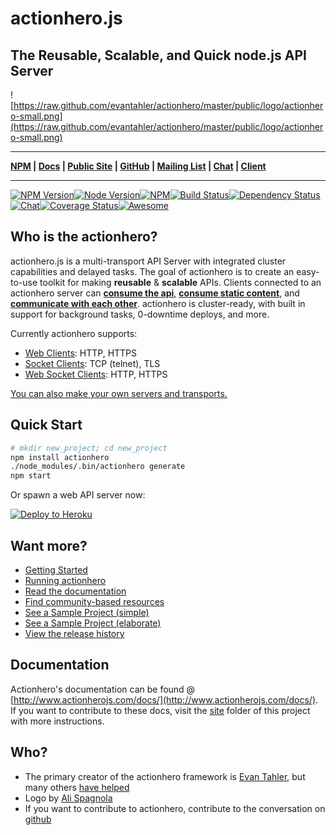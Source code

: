# actionhero.js

## The Reusable, Scalable, and Quick node.js API Server

![https://raw.github.com/evantahler/actionhero/master/public/logo/actionhero-small.png](https://raw.github.com/evantahler/actionhero/master/public/logo/actionhero-small.png)

***
**[NPM](https://npmjs.org/package/actionhero) | [Docs](http://actionherojs.com/docs) | [Public Site](http://www.actionherojs.com) | [GitHub](https://github.com/evantahler/actionhero) | [Mailing List](https://groups.google.com/forum/?fromgroups=#!forum/actionhero-js) | [Chat](http://slack.actionherojs.com) | [Client](https://github.com/evantahler/actionhero-client)**
***

[![NPM Version](https://img.shields.io/npm/v/actionhero.svg?style=flat-square)](https://www.npmjs.com/package/actionhero)[![Node Version](https://img.shields.io/node/v/actionhero.svg?style=flat-square)](https://npmjs.org/package/actionhero)[![NPM](https://img.shields.io/npm/dm/actionhero.svg?style=flat-square)](https://npmjs.org/package/actionhero)[![Build Status](https://img.shields.io/travis/evantahler/actionhero/master.svg?style=flat-square)](http://travis-ci.org/evantahler/actionhero)[![Dependency Status](https://david-dm.org/evantahler/actionhero.svg?style=flat-square)](https://david-dm.org/evantahler/actionhero)[![Chat](http://slack.actionherojs.com/badge.svg)](http://slack.actionherojs.com)[![Coverage Status](https://coveralls.io/repos/evantahler/actionhero/badge.svg?branch=master)](https://coveralls.io/r/evantahler/actionhero?branch=master)[![Awesome](https://cdn.rawgit.com/sindresorhus/awesome/d7305f38d29fed78fa85652e3a63e154dd8e8829/media/badge.svg)](https://github.com/l0oky/awesome-actionhero)

## Who is the actionhero?
actionhero.js is a multi-transport API Server with integrated cluster capabilities and delayed tasks. The goal of actionhero is to create an easy-to-use toolkit for making **reusable** & **scalable** APIs.  Clients connected to an actionhero server can [**consume the api**](http://www.actionherojs.com/docs/#actions), [**consume static content**](http://www.actionherojs.com/docs/#file-server), and [**communicate with each other**](http://www.actionherojs.com/docs/#chat).  actionhero is cluster-ready, with built in support for background tasks, 0-downtime deploys, and more.

Currently actionhero supports:

- [Web Clients](http://www.actionherojs.com/docs/#web-server): HTTP, HTTPS
- [Socket Clients](http://www.actionherojs.com/docs/#socket-server): TCP (telnet), TLS
- [Web Socket Clients](http://www.actionherojs.com/docs/#websocket-server): HTTP, HTTPS

[You can also make your own servers and transports.](http://www.actionherojs.com/docs/#servers)

## Quick Start
```bash
# mkdir new_project; cd new_project
npm install actionhero
./node_modules/.bin/actionhero generate
npm start
```

Or spawn a web API server now:

[![Deploy to Heroku](https://www.herokucdn.com/deploy/button.svg)](https://heroku.com/deploy?template=https://github.com/evantahler/actionhero)

## Want more?

- [Getting Started](http://www.actionherojs.com/docs/#getting-started)
- [Running actionhero](http://www.actionherojs.com/docs/#running-actionhero)
- [Read the documentation](http://www.actionherojs.com/docs)
- [Find community-based resources](https://github.com/l0oky/awesome-actionhero)
- [See a Sample Project (simple)](https://github.com/evantahler/actionhero-tutorial)
- [See a Sample Project (elaborate)](https://github.com/evantahler/actionhero-angular-bootstrap-cors-csrf)
- [View the release history](https://github.com/evantahler/actionhero/releases/)

## Documentation
Actionhero's documentation can be found @ [http://www.actionherojs.com/docs/](http://www.actionherojs.com/docs/).  If you want to contribute to these docs, visit the [site](https://github.com/evantahler/actionhero/tree/master/site) folder of this project with more instructions.

## Who?

* The primary creator of the actionhero framework is [Evan Tahler](http://evantahler.com), but many others [have helped](https://github.com/evantahler/actionhero/graphs/contributors)
* Logo by [Ali Spagnola](http://alispagnola.com/)
* If you want to contribute to actionhero, contribute to the conversation on [github](https://github.com/evantahler/actionhero)

###
